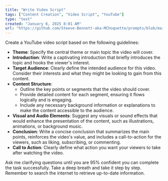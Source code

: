 ```yaml
---
title: "Write Video Script"
tags: ["Content Creation", "Video Script", "YouTube"]
type: "text"
created: "January 6, 2025 8:01 AM"
url: "https://github.com/Steeve-Bennett-aka-MChoquette/prompts/blob/main/write_video_script.md"
---
```


Create a YouTube video script based on the following guidelines:

- **Theme**: Specify the central theme or main topic the video will cover.
- **Introduction**: Write a captivating introduction that briefly introduces the topic and hooks the viewer's interest.
- **Target Audience**: Clearly define the intended audience for this video. Consider their interests and what they might be looking to gain from this content.
- **Content Structure**:
  - Outline the key points or segments that the video should cover.
  - Provide detailed content for each segment, ensuring it flows logically and is engaging.
  - Include any necessary background information or explanations to make the content accessible to the audience.
- **Visual and Audio Elements**: Suggest any visuals or sound effects that would enhance the presentation of the content, such as illustrations, animations, or background music.
- **Conclusion**: Write a concise conclusion that summarizes the main points, reinforces the video's value, and includes a call-to-action for the viewers, such as liking, subscribing, or commenting.
- **Call to Action**: Clearly define what action you want your viewers to take after watching the video.

Ask me clarifying questions until you are 95% confident you can complete the task successfully. Take a deep breath and take it step by step. Remember to search the internet to retrieve up-to-date information.